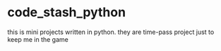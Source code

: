 # code_stash_python
this is mini projects written in python. they are time-pass project just to keep me in the game
